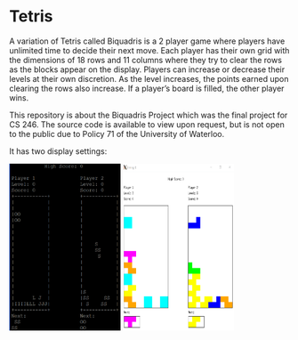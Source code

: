 # Tetris

A variation of Tetris called Biquadris is a 2 player game where players have unlimited time to decide their next move. Each player has their own grid with the dimensions of 18 rows and 11 columns where they try to clear the rows as the blocks appear on the display. Players can increase or decrease their levels at their own discretion. As the level increases, the points earned upon clearing the rows also increase. If a player’s board is filled, the other player wins.

This repository is about the Biquadris Project which was the final project for CS 246. The source code is available to view upon request, but is not open to the public due to Policy 71 of the University of Waterloo.

It has two display settings:

<img src="console.PNG" width="200" height="300"> <img src="xming.PNG" width="200" height="300">
